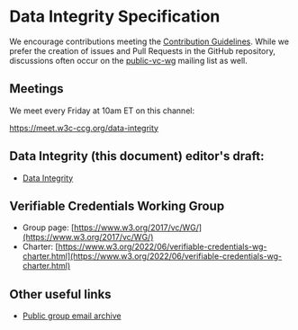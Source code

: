# Data Integrity Specification

We encourage contributions meeting the [Contribution Guidelines](CONTRIBUTING.md).
While we prefer the creation of issues and Pull Requests in the GitHub
repository, discussions often occur on the
[public-vc-wg](http://lists.w3.org/Archives/Public/public-vc-wg/) mailing list
as well.

## Meetings

We meet every Friday at 10am ET on this channel:

https://meet.w3c-ccg.org/data-integrity

## Data Integrity (this document) editor's draft:
* [Data Integrity](https://w3c.github.io/vc-data-integrity/)

## Verifiable Credentials Working Group
* Group page: [https://www.w3.org/2017/vc/WG/](https://www.w3.org/2017/vc/WG/)
* Charter: [https://www.w3.org/2022/06/verifiable-credentials-wg-charter.html](https://www.w3.org/2022/06/verifiable-credentials-wg-charter.html)

## Other useful links
* [Public group email archive](https://lists.w3.org/Archives/Public/public-vc-wg/)
